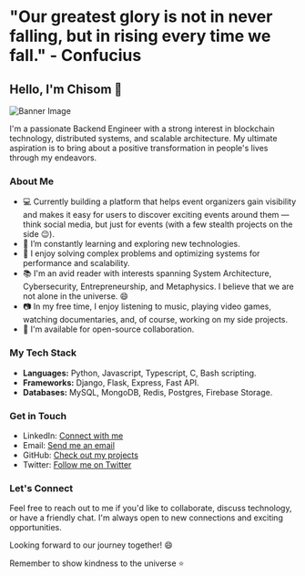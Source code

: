 # "Our greatest glory is not in never falling, but in rising every time we fall." - Confucius

## Hello, I'm Chisom 👋

![Banner Image](https://github.com/Lucasbolt/images/blob/main/reduced_cyber.jpeg?raw=true)

I'm a passionate Backend Engineer with a strong interest in blockchain technology, distributed systems, and scalable architecture. My ultimate aspiration is to bring about a positive transformation in people's lives through my endeavors.

### About Me

- 💻 Currently building a platform that helps event organizers gain visibility and makes it easy for users to discover exciting events around them — think social media, but just for events (with a few stealth projects on the side 😉).
- 🌱 I’m constantly learning and exploring new technologies.
- 🚀 I enjoy solving complex problems and optimizing systems for performance and scalability.
- 📚 I'm an avid reader with interests spanning System Architecture, Cybersecurity, Entrepreneurship, and Metaphysics. I believe that we are not alone in the universe. 😄
- 📷 In my free time, I enjoy listening to music, playing video games, watching documentaries, and, of course, working on my side projects.
- 🤝 I'm available for open-source collaboration.

### My Tech Stack

- **Languages:** Python, Javascript, Typescript, C, Bash scripting.
- **Frameworks:** Django, Flask, Express, Fast API.
- **Databases:** MySQL, MongoDB, Redis, Postgres, Firebase Storage.

### Get in Touch

- LinkedIn: [Connect with me](https://www.linkedin.com/in/lucas-mmaduabuchi-dev/)
- Email: [Send me an email](lucasbolt700@gmail.com)
- GitHub: [Check out my projects](https://github.com/Lucasbolt/)
- Twitter: [Follow me on Twitter](https://twitter.com/BankendGuy)

### Let's Connect

Feel free to reach out to me if you'd like to collaborate, discuss technology, or have a friendly chat. I'm always open to new connections and exciting opportunities.

Looking forward to our journey together! 😄

Remember to show kindness to the universe ⭐
